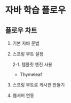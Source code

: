 # 자바 학습 플로우

## 플로우 차트
1. 기본 자바 문법
2. 스프링 부트 설정

    2-1. 템플릿 엔진 사용
    - Thymeleaf 

3. 스프링 부트로 게시판 만들기
4. 웹서버 연동
